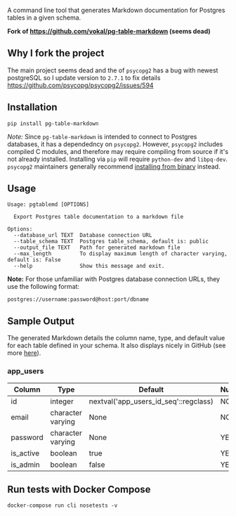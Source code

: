 A command line tool that generates Markdown documentation for Postgres tables in a given schema.

**Fork of https://github.com/vokal/pg-table-markdown (seems dead)**

## Why I fork the project

The main project seems dead and the of `psycopg2` has a bug with newest postgreSQL so I update version to `2.7.1` to fix details https://github.com/psycopg/psycopg2/issues/594

## Installation
```
pip install pg-table-markdown
```

_Note:_ Since `pg-table-markdown` is intended to connect to Postgres databases, it has a dependedncy on `psycopg2`. However, `psycopg2` includes compiled C modules, and therefore may require compiling from source if it's not already installed. Installing via `pip` will require `python-dev` and `libpq-dev`. `psycopg2` maintainers generally recommend [installing from binary](http://initd.org/psycopg/docs/install.html#install-from-package) instead.


## Usage
```
Usage: pgtablemd [OPTIONS]

  Export Postgres table documentation to a markdown file

Options:
  --database_url TEXT  Database connection URL
  --table_schema TEXT  Postgres table_schema, default is: public
  --output_file TEXT   Path for generated markdown file
  --max_length         To display maximum length of character varying, default is: False
  --help               Show this message and exit.
```

**Note:**
For those unfamiliar with Postgres database connection URLs, they use the following format:
```
postgres://username:password@host:port/dbname
```


## Sample Output

The generated Markdown details the column name, type, and default value for each table defined in your schema. It also displays nicely in GitHub (see more [here](./SAMPLE_TABLES.md)).

### app_users 

Column | Type | Default | Nullable 
--- | --- | --- | --- 
id | integer | nextval('app_users_id_seq'::regclass) | NO 
email | character varying | None | NO 
password | character varying | None | YES 
is_active | boolean | true | YES 
is_admin | boolean | false | YES 


## Run tests with Docker Compose
```
docker-compose run cli nosetests -v
```
